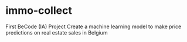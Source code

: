 # immo-collect
First BeCode (IA) Project Create a machine learning model to make price predictions on real estate sales in Belgium
